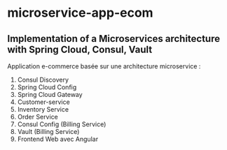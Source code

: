# microservice-app-ecom
## Implementation of a Microservices architecture with Spring Cloud, Consul, Vault

Application e-commerce basée sur une architecture microservice :
1. Consul Discovery
2. Spring Cloud Config
3. Spring Cloud Gateway
4. Customer-service
5. Inventory Service
6. Order Service
7. Consul Config (Billing Service)
8. Vault (Billing Service)
9. Frontend Web avec Angular
